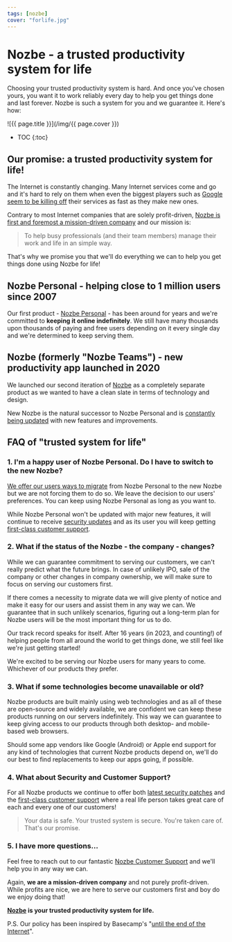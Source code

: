 ```yaml
---
tags: [nozbe]
cover: "forlife.jpg"
---
```


# Nozbe - a trusted productivity system for life

Choosing your trusted productivity system is hard. And once you've chosen yours, you want it to work reliably every day to help you get things done and last forever. Nozbe is such a system for you and we guarantee it. Here's how:

<!--More-->

![{{ page.title }}](/img/{{ page.cover }})

* TOC
{:toc}

## Our promise: a trusted productivity system for life!

The Internet is constantly changing. Many Internet services come and go and it's hard to rely on them when even the biggest players such as [Google seem to be killing off](https://killedbygoogle.com) their services as fast as they make new ones.

Contrary to most Internet companies that are solely profit-driven, [Nozbe is first and foremost a mission-driven company](/nozbe-why/) and our mission is:

> To help busy professionals (and their team members) manage their work and life in an simple way.

That's why we promise you that we'll do everything we can to help you get things done using Nozbe for life!

## Nozbe Personal - helping close to 1 million users since 2007

Our first product - [Nozbe Personal][np] - has been around for years and we're committed to **keeping it online indefinitely**. We still have many thousands upon thousands of paying and free users depending on it every single day and we're determined to keep serving them.

## Nozbe (formerly "Nozbe Teams") - new productivity app launched in 2020

We launched our second iteration of [Nozbe][n] as a completely separate product as we wanted to have a clean slate in terms of technology and design.

New Nozbe is the natural successor to Nozbe Personal and is [constantly being updated](https://nozbe.help/general/release-notes/) with new features and improvements.

## FAQ of "trusted system for life"

### 1. I'm a happy user of Nozbe Personal. Do I have to switch to the new Nozbe?

[We offer our users ways to migrate][nm] from Nozbe Personal to the new Nozbe but we are not forcing them to do so. We leave the decision to our users' preferences. You can keep using Nozbe Personal as long as you want to.

While Nozbe Personal won't be updated with major new features, it will continue to receive [security updates](https://help.nozbe.com/gtd/security/) and as its user you will keep getting [first-class customer support](https://help.nozbe.com).

### 2. What if the status of the Nozbe - the company - changes?

While we can guarantee commitment to serving our customers, we can't really predict what the future brings. In case of unlikely IPO, sale of the company or other changes in company ownership, we will make sure to focus on serving our customers first.

If there comes a necessity to migrate data we will give plenty of notice and make it easy for our users and assist them in any way we can. We guarantee that in such unlikely scenarios, figuring out a long-term plan for Nozbe users will be the most important thing for us to do.

Our track record speaks for itself. After 16 years (in 2023, and counting!) of helping people from all around the world to get things done, we still feel like we're just getting started!

We're excited to be serving our Nozbe users for many years to come. Whichever of our products they prefer.

### 3. What if some technologies become unavailable or old?

Nozbe products are built mainly using web technologies and as all of these are open-source and widely available, we are confident we can keep these products running on our servers indefinitely. This way we can guarantee to keep giving access to our products through both desktop- and mobile- based web browsers.

Should some app vendors like Google (Android) or Apple end support for any kind of technologies that current Nozbe products depend on, we'll do our best to find replacements to keep our apps going, if possible.

### 4. What about Security and Customer Support?

For all Nozbe products we continue to offer both [latest security patches][nss] and the [first-class customer support][ns] where a real life person takes great care of each and every one of our customers!

> Your data is safe. Your trusted system is secure. You're taken care of. That's our promise.

### 5. I have more questions…

Feel free to reach out to our fantastic [Nozbe Customer Support][ns] and we'll help you in any way we can.

Again, **we are a mission-driven company** and not purely profit-driven. While profits are nice, we are here to serve our customers first and boy do we enjoy doing that!

**[Nozbe][n] is your trusted productivity system for life.**

P.S. Our policy has been inspired by Basecamp's "[until the end of the Internet][b]".

[nm]: https://nozbe.com/migrator?c=michaelteam
[b]: https://basecamp.com/about/policies/until-the-end-of-the-internet
[ns]: https://nozbe.com/contact?c=michaelteam
[nss]: https://nozbe.help/general/security/?c=michaelteam
[n]: https://michael.gratis/nozbe
[np]: https://michael.gratis/nozbepersonal
